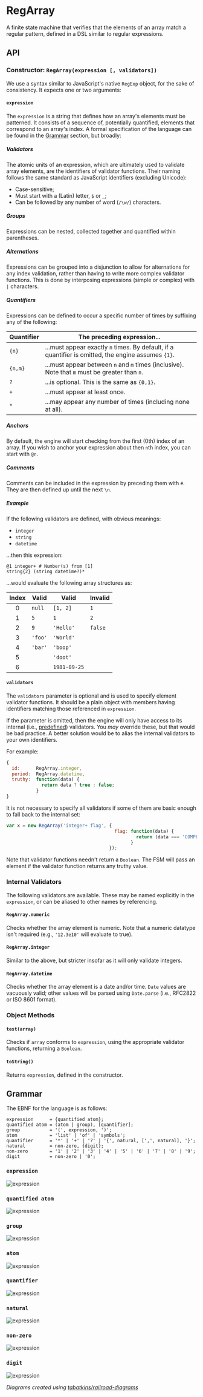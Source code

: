 # RegArray

A finite state machine that verifies that the elements of an array match
a regular pattern, defined in a DSL similar to regular expressions.

## API

### Constructor: `RegArray(expression [, validators])`

We use a syntax similar to JavaScript's native `RegExp` object, for the
sake of consistency. It expects one or two arguments:

#### `expression`

The `expression` is a string that defines how an array's elements must
be patterned. It consists of a sequence of, potentially quantified,
elements that correspond to an array's index. A formal specification of
the language can be found in the [Grammar](#grammar) section, but
broadly:

##### Validators

The atomic units of an expression, which are ultimately used to validate
array elements, are the identifiers of validator functions. Their naming
follows the same standard as JavaScript identifiers (excluding Unicode):

* Case-sensitive;
* Must start with a (Latin) letter, `$` or `_`;
* Can be followed by any number of word (`/\w/`) characters.

##### Groups

Expressions can be nested, collected together and quantified within
parentheses.

##### Alternations

Expressions can be grouped into a disjunction to allow for alternations
for any index validation, rather than having to write more complex
validator functions. This is done by interposing expressions (simple or
complex) with `|` characters.

##### Quantifiers

Expressions can be defined to occur a specific number of times by
suffixing any of the following:

 Quantifier | The preceding expression...
 ---------- | ---------------------
 `{n}`      | ...must appear exactly `n` times. By default, if a quantifier is omitted, the engine assumes `{1}`.
 `{n,m}`    | ...must appear between `n` and `m` times (inclusive). Note that `m` must be greater than `n`.
 `?`        | ...is optional. This is the same as `{0,1}`.
 `+`        | ...must appear at least once.
 `*`        | ...may appear any number of times (including none at all).

##### Anchors

By default, the engine will start checking from the first (0th) index of
an array. If you wish to anchor your expression about then `n`th index,
you can start with `@n`.

##### Comments

Comments can be included in the expression by preceding them with `#`.
They are then defined up until the next `\n`.

##### Example

If the following validators are defined, with obvious meanings:

* `integer`
* `string`
* `datetime`

...then this expression:

```
@1 integer+ # Number(s) from [1]
string{2} (string datetime?)*
```

...would evaluate the following array structures as:

 Index | Valid   | Valid        | Invalid
 :---: | ------- | ------------ | -------
 0     | `null`  | `[1, 2]`     | `1`
 1     | `5`     | `1`          | `2`
 2     | `9`     | `'Hello'`    | `false`
 3     | `'foo'` | `'World'`    |
 4     | `'bar'` | `'boop'`     |
 5     |         | `'doot'`     |
 6     |         | `1981-09-25` |

#### `validators`

The `validators` parameter is optional and is used to specify element
validator functions. It should be a plain object with members having
identifiers matching those referenced in `expression`.

If the parameter is omitted, then the engine will only have access to
its internal (i.e., [predefined](#internal-validators)) validators. You
*may* override these, but that would be bad practice. A better solution
would be to alias the internal validators to your own identifiers.

For example:

```js
{
  id:      RegArray.integer,
  period:  RegArray.datetime,
  truthy:  function(data) {
             return data ? true : false;
           }
}
```

It is not necessary to specify all validators if some of them are basic
enough to fall back to the internal set:

```js
var x = new RegArray('integer+ flag', {
                                        flag: function(data) {
                                                return (data === 'COMPLETE');
                                              }
                                      });
```

Note that validator functions needn't return a `Boolean`. The FSM will
pass an element if the validator function returns any truthy value.

### Internal Validators

The following validators are available. These may be named explicitly in
the `expression`, or can be aliased to other names by referencing.

#### `RegArray.numeric`

Checks whether the array element is numeric. Note that a numeric
datatype isn't required (e.g., `'12.3e10'` will evaluate to true).

#### `RegArray.integer`

Similar to the above, but stricter insofar as it will only validate
integers.

#### `RegArray.datetime`

Checks whether the array element is a date and/or time. `Date` values
are vacuously valid; other values will be parsed using `Date.parse`
(i.e., RFC2822 or ISO 8601 format).

### Object Methods

#### `test(array)`

Checks if `array` conforms to `expression`, using the appropriate
validator functions, returning a `Boolean`.

#### `toString()`

Returns `expression`, defined in the constructor.

## Grammar

The EBNF for the language is as follows:

```ebnf
expression      = {quantified atom};
quantified atom = (atom | group), [quantifier];
group           = '(', expression, ')';
atom            = 'list' | 'of' | 'symbols';
quantifier      = '*' | '+' | '?' | '{', natural, [',', natural], '}';
natural         = non-zero, {digit};
non-zero        = '1' | '2' | '3' | '4' | '5' | '6' | '7' | '8' | '9';
digit           = non-zero | '0';
```

### `expression`
![expression](ebnf/expression.png)

### `quantified atom`
![expression](ebnf/quantified-atom.png)

### `group`
![expression](ebnf/group.png)

### `atom`
![expression](ebnf/atom.png)

### `quantifier`
![expression](ebnf/quantifier.png)

### `natural`
![expression](ebnf/natural.png)

### `non-zero`
![expression](ebnf/non-zero.png)

### `digit`
![expression](ebnf/digit.png)

*Diagrams created using [tabatkins/railroad-diagrams](https://github.com/tabatkins/railroad-diagrams)*
